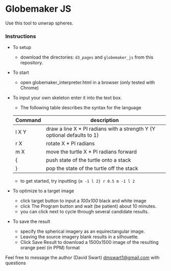 # Globemaker JS
Use this tool to unwrap spheres.

### Instructions

* To setup
    * download the directories: ```d3_pages``` and ```globemaker_js``` from this repository.
* To start
    * open globemaker_interpreter.html in a browser (only tested with Chrome)

* To input your own skeleton enter it into the text box.
  * The following table describes the syntax for the language

  | Command | description |
  | ------- | ----------- |
  | l X Y   | draw a line X * PI radians with a strength Y (Y optional defaults to 1) |
  | r X     | rotate X * PI radians |
  | m X     | move the turtle X * PI radians forward |
  | {       | push state of the turtle onto a stack |
  | }       | pop the  state of the turtle off the stack |
  
  * to get started, try inputting ```{m -1 l 2} r 0.5 m -1 l 2```


* To optimize to a target image
  * click target button to input a *100x100* black and white image
  * click The Program button and wait (be patient) about 10 minutes.
  * you can click next to cycle through several candidate results. 

* To save the result
  * specify the spherical imagery as an equirectangular image.
  * Leaving the source imagery blank results in a silhouette.
  * Click Save Result to download a 1500x1500 image of the resulting orange peel (in PPM) format



Feel free to message the author (David Swart) dmswart1@gmail.com with questions

